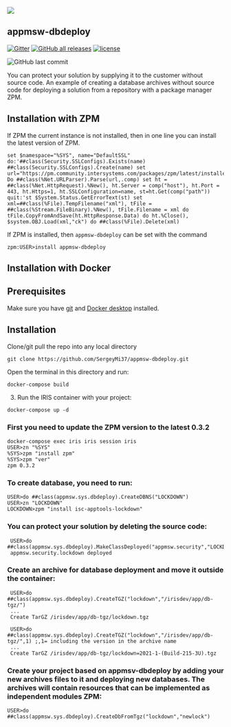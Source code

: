 ![](https://raw.githubusercontent.com/SergeyMi37/appmsw-dbdeploy/master/doc/Screenshot_4.png)
## appmsw-dbdeploy
[![Gitter](https://img.shields.io/badge/Available%20on-Intersystems%20Open%20Exchange-00b2a9.svg)](https://openexchange.intersystems.com/package/appmsw-dbdeploy)
[![GitHub all releases](https://img.shields.io/badge/Available%20on-GitHub-black)](https://github.com/SergeyMi37/appmsw-dbdeploy)
[![license](https://img.shields.io/badge/License-MIT-yellow.svg)](https://opensource.org/licenses/MIT)

<img alt="GitHub last commit" src="https://img.shields.io/github/last-commit/SergeyMi37/appmsw-dbdeploy">

You can protect your solution by supplying it to the customer without source code.
An example of creating a database archives without source code for deploying a solution from a repository with a package manager ZPM.

## Installation with ZPM

If ZPM the current instance is not installed, then in one line you can install the latest version of ZPM.
```
set $namespace="%SYS", name="DefaultSSL" do:'##class(Security.SSLConfigs).Exists(name) ##class(Security.SSLConfigs).Create(name) set url="https://pm.community.intersystems.com/packages/zpm/latest/installer" Do ##class(%Net.URLParser).Parse(url,.comp) set ht = ##class(%Net.HttpRequest).%New(), ht.Server = comp("host"), ht.Port = 443, ht.Https=1, ht.SSLConfiguration=name, st=ht.Get(comp("path")) quit:'st $System.Status.GetErrorText(st) set xml=##class(%File).TempFilename("xml"), tFile = ##class(%Stream.FileBinary).%New(), tFile.Filename = xml do tFile.CopyFromAndSave(ht.HttpResponse.Data) do ht.%Close(), $system.OBJ.Load(xml,"ck") do ##class(%File).Delete(xml)
```
If ZPM is installed, then `appmsw-dbdeploy` can be set with the command
```
zpm:USER>install appmsw-dbdeploy
```
## Installation with Docker

## Prerequisites
Make sure you have [git](https://git-scm.com/book/en/v2/Getting-Started-Installing-Git) and [Docker desktop](https://www.docker.com/products/docker-desktop) installed.

## Installation 
Clone/git pull the repo into any local directory

```
git clone https://github.com/SergeyMi37/appmsw-dbdeploy.git
```

Open the terminal in this directory and run:

```
docker-compose build
```

3. Run the IRIS container with your project:

```
docker-compose up -d
```

### First you need to update the ZPM version to the latest 0.3.2
```
docker-compose exec iris iris session iris
USER>zn "%SYS"
%SYS>zpm "install zpm"
%SYS>zpm "ver"
zpm 0.3.2
```
### To create database, you need to run:
```
USER>do ##class(appmsw.sys.dbdeploy).CreateDBNS("LOCKDOWN")
USER>zn "LOCKDOWN"
LOCKDOWN>zpm "install isc-apptools-lockdown"
```

 ### You can protect your solution by deleting the source code:
```
 USER>do ##class(appmsw.sys.dbdeploy).MakeClassDeployed("appmsw.security","LOCKDOWN")
 appmsw.security.lockdown deployed
```

 ### Create an archive for database deployment and move it outside the container:
```
 USER>do ##class(appmsw.sys.dbdeploy).CreateTGZ("lockdown","/irisdev/app/db-tgz/")
 ...
 Create TarGZ /irisdev/app/db-tgz/lockdown.tgz
 
 USER>do ##class(appmsw.sys.dbdeploy).CreateTGZ("lockdown","/irisdev/app/db-tgz/",1) ;,1= including the version in the archive name
 ...
 Create TarGZ /irisdev/app/db-tgz/lockdown=2021-1-(Build-215-3U).tgz
```
 
 ### Create your project based on appmsv-dbdeploy by adding your new archives files to it and deploying new databases. The archives will contain resources that can be implemented as independent modules ZPM:
```
USER>do ##class(appmsw.sys.dbdeploy).CreateDbFromTgz("lockdown","newlock")
```

